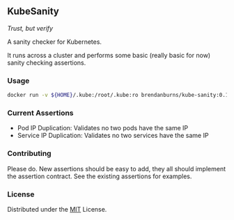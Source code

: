 ## KubeSanity

_Trust, but verify_

A sanity checker for Kubernetes.

It runs across a cluster and performs some basic (really basic for now) sanity checking assertions.

### Usage

```sh
docker run -v ${HOME}/.kube:/root/.kube:ro brendanburns/kube-sanity:0.1.0
```

### Current Assertions
   * Pod IP Duplication: Validates no two pods have the same IP
   * Service IP Duplication: Validates no two services have the same IP

### Contributing

Please do. New assertions should be easy to add, they all should implement the assertion
contract. See the existing assertions for examples.

### License
Distributed under the [MIT](https://opensource.org/licenses/MIT) License.
